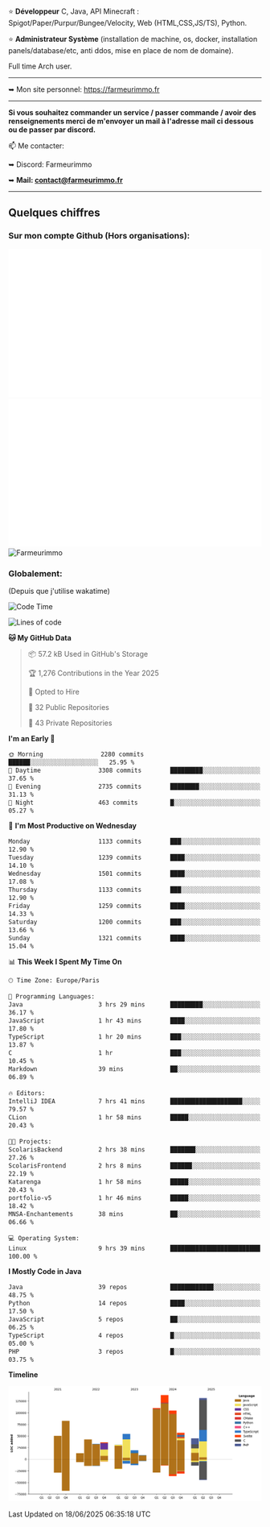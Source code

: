 ⭐ **Développeur** C, Java, API Minecraft : Spigot/Paper/Purpur/Bungee/Velocity, Web (HTML,CSS,JS/TS), Python.

⭐ **Administrateur Système** (installation de machine, os, docker, installation panels/database/etc, anti ddos, mise en place de nom de domaine).

Full time Arch user.

---

➥ Mon site personnel: https://farmeurimmo.fr

---

**Si vous souhaitez commander un service / passer commande / avoir des renseignements merci de m'envoyer un mail à l'adresse mail ci dessous ou de passer par discord.**

📫 Me contacter:
 
   ➥ Discord: Farmeurimmo
   
   ➥ **Mail: contact@farmeurimmo.fr**

---
## Quelques chiffres

### Sur mon compte Github (Hors organisations):

<a href="https://github.com/Farmeurimmo/github-stats">
<img src="https://github.com/Farmeurimmo/github-stats/blob/master/generated/overview.svg#gh-dark-mode-only" />
<img src="https://github.com/Farmeurimmo/github-stats/blob/master/generated/languages.svg#gh-dark-mode-only" />
</a>

<img src="https://komarev.com/ghpvc/?username=Farmeurimmo" alt="Farmeurimmo" />

### Globalement:

(Depuis que j'utilise wakatime)
<!--START_SECTION:waka-->
![Code Time](http://img.shields.io/badge/Code%20Time-2%2C109%20hrs%2058%20mins-blue)

![Lines of code](https://img.shields.io/badge/From%20Hello%20World%20I%27ve%20Written-962.2%20thousand%20lines%20of%20code-blue)

**🐱 My GitHub Data** 

> 📦 57.2 kB Used in GitHub's Storage 
 > 
> 🏆 1,276 Contributions in the Year 2025
 > 
> 💼 Opted to Hire
 > 
> 📜 32 Public Repositories 
 > 
> 🔑 43 Private Repositories 
 > 
**I'm an Early 🐤** 

```text
🌞 Morning                2280 commits        ██████░░░░░░░░░░░░░░░░░░░   25.95 % 
🌆 Daytime                3308 commits        █████████░░░░░░░░░░░░░░░░   37.65 % 
🌃 Evening                2735 commits        ████████░░░░░░░░░░░░░░░░░   31.13 % 
🌙 Night                  463 commits         █░░░░░░░░░░░░░░░░░░░░░░░░   05.27 % 
```
📅 **I'm Most Productive on Wednesday** 

```text
Monday                   1133 commits        ███░░░░░░░░░░░░░░░░░░░░░░   12.90 % 
Tuesday                  1239 commits        ████░░░░░░░░░░░░░░░░░░░░░   14.10 % 
Wednesday                1501 commits        ████░░░░░░░░░░░░░░░░░░░░░   17.08 % 
Thursday                 1133 commits        ███░░░░░░░░░░░░░░░░░░░░░░   12.90 % 
Friday                   1259 commits        ████░░░░░░░░░░░░░░░░░░░░░   14.33 % 
Saturday                 1200 commits        ███░░░░░░░░░░░░░░░░░░░░░░   13.66 % 
Sunday                   1321 commits        ████░░░░░░░░░░░░░░░░░░░░░   15.04 % 
```


📊 **This Week I Spent My Time On** 

```text
🕑︎ Time Zone: Europe/Paris

💬 Programming Languages: 
Java                     3 hrs 29 mins       █████████░░░░░░░░░░░░░░░░   36.17 % 
JavaScript               1 hr 43 mins        ████░░░░░░░░░░░░░░░░░░░░░   17.80 % 
TypeScript               1 hr 20 mins        ███░░░░░░░░░░░░░░░░░░░░░░   13.87 % 
C                        1 hr                ███░░░░░░░░░░░░░░░░░░░░░░   10.45 % 
Markdown                 39 mins             ██░░░░░░░░░░░░░░░░░░░░░░░   06.89 % 

🔥 Editors: 
IntelliJ IDEA            7 hrs 41 mins       ████████████████████░░░░░   79.57 % 
CLion                    1 hr 58 mins        █████░░░░░░░░░░░░░░░░░░░░   20.43 % 

🐱‍💻 Projects: 
ScolarisBackend          2 hrs 38 mins       ███████░░░░░░░░░░░░░░░░░░   27.26 % 
ScolarisFrontend         2 hrs 8 mins        ██████░░░░░░░░░░░░░░░░░░░   22.19 % 
Katarenga                1 hr 58 mins        █████░░░░░░░░░░░░░░░░░░░░   20.43 % 
portfolio-v5             1 hr 46 mins        █████░░░░░░░░░░░░░░░░░░░░   18.42 % 
MNSA-Enchantements       38 mins             ██░░░░░░░░░░░░░░░░░░░░░░░   06.66 % 

💻 Operating System: 
Linux                    9 hrs 39 mins       █████████████████████████   100.00 % 
```

**I Mostly Code in Java** 

```text
Java                     39 repos            ████████████░░░░░░░░░░░░░   48.75 % 
Python                   14 repos            ████░░░░░░░░░░░░░░░░░░░░░   17.50 % 
JavaScript               5 repos             ██░░░░░░░░░░░░░░░░░░░░░░░   06.25 % 
TypeScript               4 repos             █░░░░░░░░░░░░░░░░░░░░░░░░   05.00 % 
PHP                      3 repos             █░░░░░░░░░░░░░░░░░░░░░░░░   03.75 % 
```



**Timeline**

![Lines of Code chart](https://raw.githubusercontent.com/Farmeurimmo/Farmeurimmo/main/assets/bar_graph.png)


 Last Updated on 18/06/2025 06:35:18 UTC
<!--END_SECTION:waka-->
